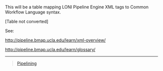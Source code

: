 

This will be a table mapping LONI Pipeline Engine XML tags to Common Workflow Language syntax.

[Table not converted]

See:

<http://pipeline.bmap.ucla.edu/learn/xml-overview/>

<http://pipeline.bmap.ucla.edu/learn/glossary/>

* * * * *

> [Pipelining](../Pipelining)
